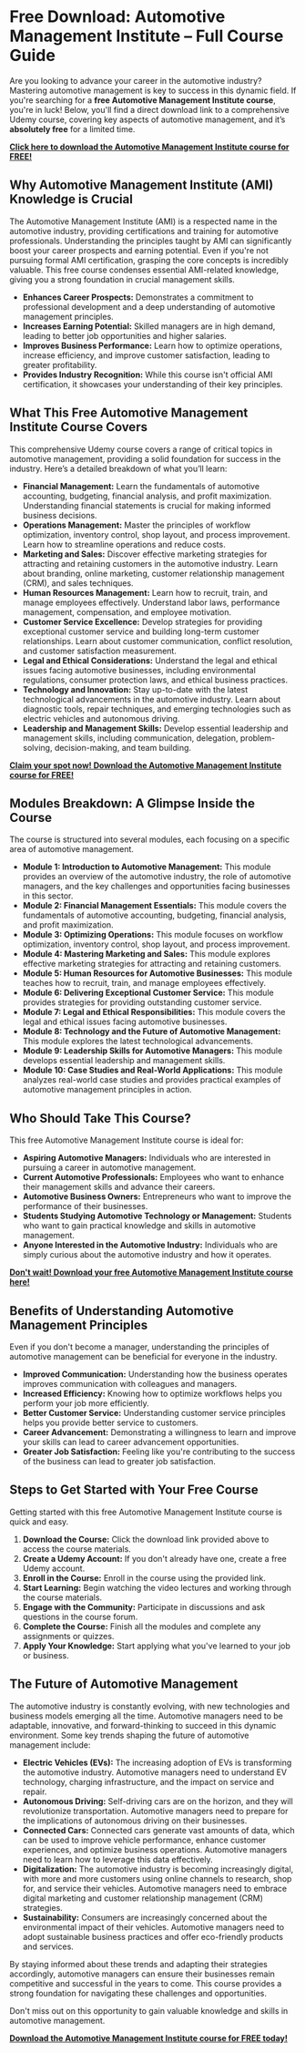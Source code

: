 # Free Download: Automotive Management Institute – Full Course Guide

Are you looking to advance your career in the automotive industry? Mastering automotive management is key to success in this dynamic field. If you're searching for a **free Automotive Management Institute course**, you're in luck! Below, you'll find a direct download link to a comprehensive Udemy course, covering key aspects of automotive management, and it’s **absolutely free** for a limited time.

[**Click here to download the Automotive Management Institute course for FREE!**](https://udemywork.com/automotive-management-institute)

## Why Automotive Management Institute (AMI) Knowledge is Crucial

The Automotive Management Institute (AMI) is a respected name in the automotive industry, providing certifications and training for automotive professionals. Understanding the principles taught by AMI can significantly boost your career prospects and earning potential. Even if you're not pursuing formal AMI certification, grasping the core concepts is incredibly valuable. This free course condenses essential AMI-related knowledge, giving you a strong foundation in crucial management skills.

*   **Enhances Career Prospects:** Demonstrates a commitment to professional development and a deep understanding of automotive management principles.
*   **Increases Earning Potential:** Skilled managers are in high demand, leading to better job opportunities and higher salaries.
*   **Improves Business Performance:** Learn how to optimize operations, increase efficiency, and improve customer satisfaction, leading to greater profitability.
*   **Provides Industry Recognition:** While this course isn't official AMI certification, it showcases your understanding of their key principles.

## What This Free Automotive Management Institute Course Covers

This comprehensive Udemy course covers a range of critical topics in automotive management, providing a solid foundation for success in the industry. Here’s a detailed breakdown of what you’ll learn:

*   **Financial Management:** Learn the fundamentals of automotive accounting, budgeting, financial analysis, and profit maximization. Understanding financial statements is crucial for making informed business decisions.
*   **Operations Management:** Master the principles of workflow optimization, inventory control, shop layout, and process improvement. Learn how to streamline operations and reduce costs.
*   **Marketing and Sales:** Discover effective marketing strategies for attracting and retaining customers in the automotive industry. Learn about branding, online marketing, customer relationship management (CRM), and sales techniques.
*   **Human Resources Management:** Learn how to recruit, train, and manage employees effectively. Understand labor laws, performance management, compensation, and employee motivation.
*   **Customer Service Excellence:** Develop strategies for providing exceptional customer service and building long-term customer relationships. Learn about customer communication, conflict resolution, and customer satisfaction measurement.
*   **Legal and Ethical Considerations:** Understand the legal and ethical issues facing automotive businesses, including environmental regulations, consumer protection laws, and ethical business practices.
*   **Technology and Innovation:** Stay up-to-date with the latest technological advancements in the automotive industry. Learn about diagnostic tools, repair techniques, and emerging technologies such as electric vehicles and autonomous driving.
*   **Leadership and Management Skills:** Develop essential leadership and management skills, including communication, delegation, problem-solving, decision-making, and team building.

[**Claim your spot now! Download the Automotive Management Institute course for FREE!**](https://udemywork.com/automotive-management-institute)

## Modules Breakdown: A Glimpse Inside the Course

The course is structured into several modules, each focusing on a specific area of automotive management.

*   **Module 1: Introduction to Automotive Management:** This module provides an overview of the automotive industry, the role of automotive managers, and the key challenges and opportunities facing businesses in this sector.
*   **Module 2: Financial Management Essentials:** This module covers the fundamentals of automotive accounting, budgeting, financial analysis, and profit maximization.
*   **Module 3: Optimizing Operations:** This module focuses on workflow optimization, inventory control, shop layout, and process improvement.
*   **Module 4: Mastering Marketing and Sales:** This module explores effective marketing strategies for attracting and retaining customers.
*   **Module 5: Human Resources for Automotive Businesses:** This module teaches how to recruit, train, and manage employees effectively.
*   **Module 6: Delivering Exceptional Customer Service:** This module provides strategies for providing outstanding customer service.
*   **Module 7: Legal and Ethical Responsibilities:** This module covers the legal and ethical issues facing automotive businesses.
*   **Module 8: Technology and the Future of Automotive Management:** This module explores the latest technological advancements.
*   **Module 9: Leadership Skills for Automotive Managers:** This module develops essential leadership and management skills.
*   **Module 10: Case Studies and Real-World Applications:** This module analyzes real-world case studies and provides practical examples of automotive management principles in action.

## Who Should Take This Course?

This free Automotive Management Institute course is ideal for:

*   **Aspiring Automotive Managers:** Individuals who are interested in pursuing a career in automotive management.
*   **Current Automotive Professionals:** Employees who want to enhance their management skills and advance their careers.
*   **Automotive Business Owners:** Entrepreneurs who want to improve the performance of their businesses.
*   **Students Studying Automotive Technology or Management:** Students who want to gain practical knowledge and skills in automotive management.
*   **Anyone Interested in the Automotive Industry:** Individuals who are simply curious about the automotive industry and how it operates.

[**Don't wait! Download your free Automotive Management Institute course here!**](https://udemywork.com/automotive-management-institute)

## Benefits of Understanding Automotive Management Principles

Even if you don't become a manager, understanding the principles of automotive management can be beneficial for everyone in the industry.

*   **Improved Communication:** Understanding how the business operates improves communication with colleagues and managers.
*   **Increased Efficiency:** Knowing how to optimize workflows helps you perform your job more efficiently.
*   **Better Customer Service:** Understanding customer service principles helps you provide better service to customers.
*   **Career Advancement:** Demonstrating a willingness to learn and improve your skills can lead to career advancement opportunities.
*   **Greater Job Satisfaction:** Feeling like you're contributing to the success of the business can lead to greater job satisfaction.

## Steps to Get Started with Your Free Course

Getting started with this free Automotive Management Institute course is quick and easy.

1.  **Download the Course:** Click the download link provided above to access the course materials.
2.  **Create a Udemy Account:** If you don't already have one, create a free Udemy account.
3.  **Enroll in the Course:** Enroll in the course using the provided link.
4.  **Start Learning:** Begin watching the video lectures and working through the course materials.
5.  **Engage with the Community:** Participate in discussions and ask questions in the course forum.
6.  **Complete the Course:** Finish all the modules and complete any assignments or quizzes.
7.  **Apply Your Knowledge:** Start applying what you've learned to your job or business.

## The Future of Automotive Management

The automotive industry is constantly evolving, with new technologies and business models emerging all the time. Automotive managers need to be adaptable, innovative, and forward-thinking to succeed in this dynamic environment. Some key trends shaping the future of automotive management include:

*   **Electric Vehicles (EVs):** The increasing adoption of EVs is transforming the automotive industry. Automotive managers need to understand EV technology, charging infrastructure, and the impact on service and repair.
*   **Autonomous Driving:** Self-driving cars are on the horizon, and they will revolutionize transportation. Automotive managers need to prepare for the implications of autonomous driving on their businesses.
*   **Connected Cars:** Connected cars generate vast amounts of data, which can be used to improve vehicle performance, enhance customer experiences, and optimize business operations. Automotive managers need to learn how to leverage this data effectively.
*   **Digitalization:** The automotive industry is becoming increasingly digital, with more and more customers using online channels to research, shop for, and service their vehicles. Automotive managers need to embrace digital marketing and customer relationship management (CRM) strategies.
*   **Sustainability:** Consumers are increasingly concerned about the environmental impact of their vehicles. Automotive managers need to adopt sustainable business practices and offer eco-friendly products and services.

By staying informed about these trends and adapting their strategies accordingly, automotive managers can ensure their businesses remain competitive and successful in the years to come. This course provides a strong foundation for navigating these challenges and opportunities.

Don't miss out on this opportunity to gain valuable knowledge and skills in automotive management.

[**Download the Automotive Management Institute course for FREE today!**](https://udemywork.com/automotive-management-institute)
